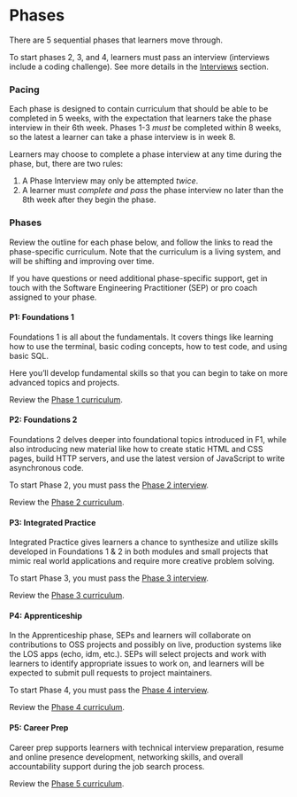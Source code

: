 # Phases

There are 5 sequential phases that learners move through.

To start phases 2, 3, and 4, learners must pass an interview \(interviews include a coding challenge\). See more details in the [Interviews](./Interviews) section.

### Pacing

Each phase is designed to contain curriculum that should be able to be completed in 5 weeks, with the expectation that learners take the phase interview in their 6th week. Phases 1-3 _must_ be completed within 8 weeks, so the latest a learner can take a phase interview is in week 8.

Learners may choose to complete a phase interview at any time during the phase, but, there are two rules:

1. A Phase Interview may only be attempted _twice_.
2. A learner must _complete and pass_ the phase interview no later than the 8th week after they begin the phase.

### Phases

Review the outline for each phase below, and follow the links to read the phase-specific curriculum. Note that the curriculum is a living system, and will be shifting and improving over time.

If you have questions or need additional phase-specific support, get in touch with the Software Engineering Practitioner \(SEP\) or pro coach assigned to your phase.

#### P1: Foundations 1

Foundations 1 is all about the fundamentals. It covers things like learning how to use the terminal, basic coding concepts, how to test code, and using basic SQL. 

Here you’ll develop fundamental skills so that you can begin to take on more advanced topics and projects.

Review the [Phase 1 curriculum](https://github.com/GuildCrafts/curriculum/tree/master/phases/1).

#### P2: Foundations 2

Foundations 2 delves deeper into foundational topics introduced in F1, while also introducing new material like how to create static HTML and CSS pages, build HTTP servers, and use the latest version of JavaScript to write asynchronous code.

To start Phase 2, you must pass the [Phase 2 interview](./Interviews/Phase_2.md).

Review the [Phase 2 curriculum](https://github.com/GuildCrafts/curriculum/tree/master/phases/2).

#### P3: Integrated Practice

Integrated Practice gives learners a chance to synthesize and utilize skills developed in Foundations 1 & 2 in both modules and small projects that mimic real world applications and require more creative problem solving.

To start Phase 3, you must pass the [Phase 3 interview](./Interviews/Phase_3.md).

Review the [Phase 3 curriculum](https://github.com/GuildCrafts/curriculum/tree/master/phases/3).

#### P4: Apprenticeship

In the Apprenticeship phase, SEPs and learners will collaborate on contributions to OSS projects and possibly on live, production systems like the LOS apps \(echo, idm, etc.\). SEPs will select projects and work with learners to identify appropriate issues to work on, and learners will be expected to submit pull requests to project maintainers.

To start Phase 4, you must pass the [Phase 4 interview](./Interviews/Phase_4.md).

Review the [Phase 4 curriculum](https://github.com/GuildCrafts/curriculum/tree/master/phases/4).

#### P5: Career Prep

Career prep supports learners with technical interview preparation, resume and online presence development, networking skills, and overall accountability support during the job search process.

Review the [Phase 5 curriculum](https://github.com/GuildCrafts/curriculum/tree/master/phases/5).

